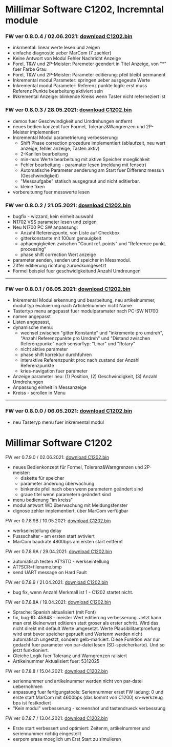 
# Millimar Software C1202, Incremntal module
### **FW ver 0.8.0.4 / 02.06.2021: [download C1202.bin](https://github.com/k-szczeciak/C1202RelOpen/raw/master/0.8.0.4/C1202.bin)**
- inkrmental: linear werte lesen und zeigen
- einfache diagnostic ueber MarCom (7 zaehler)
- Keine Antwort von Modul Fehler Nachricht Anzeige 
- Forel, T&W und 2P-Meister: Paremeter geendert in Titel Anzeige, von "*" fuer Farbe Grau
- Forel, T&W und 2P-Meister: Parameter editierung: pfeil bleibt permanent
- Inkremental modul Parameter: springen ueber ausgegeute Werte
- Inkremental modul Parameter: Referenz punkte logik: erst muss Referenz Punkte bearbeitung aktiviert sein
- INkremental Anzeige: blinkende Kreiss wenn Taster nicht referneziert ist


### **FW ver 0.8.0.3 / 28.05.2021: [download C1202.bin](https://github.com/k-szczeciak/C1202RelOpen/raw/master/0.8.0.3/C1202.bin)**
- demos fuer Geschwindigkeit und Umdrehungen entfernt
- neues bedien konzept fuer Formel, Toleranz&Wangrenzen und 2P-Meister implementiert
- Incremental Modul parametrierung verbesserung:
  - Shift Phase correction prozedure implementiert (ablaufzeit, neu wert anzeige, fehler anzeige, Tasten aktiv)
  - 2-Kanllen bearbeitung
  - min-max Werte bearbeitung mit aktive Speicher moeglichkeit
  - Fehler bearbeitung - paramater lesen (meldung mit fensetr)
  - Automatische Parameter aenderung am Start fuer Differenz messun (Geschwindigkeit)
  - "Messaufgabe" statisch ausgegraut und nicht editierbar.
  - kleine fixen
- vorbereitunng fuer messwerte lesen

### **FW ver 0.8.0.2 / 21.05.2021: [download C1202.bin](https://github.com/k-szczeciak/C1202RelOpen/raw/master/0.8.0.2/C1202.bin)**
- bugfix - wizzard, kein einheit auswahl
- N1702 VSS parameter lesen und zeigen
- Neu N1700 PC SW anpassung:
  - Anzahl Referenzpunte, von Liste auf Checkbox
  - gitterkonstante mit 100um genauigkeit
  - aphaengigkeiten zwischen "Count ref. points" und "Reference punkt. processing"
  - phase shift correction Wert anzeige
- parameter aenden, senden und speicher in Messmodul. 
- Ziffer editierung richtung zurueckumgesetzt
- Formel beispiel fuer geschwidigkeitund Anzahl Umdreungen
---
### **FW ver 0.8.0.1 / 06.05.2021: [download C1202.bin](https://github.com/k-szczeciak/C1202RelOpen/raw/master/0.8.0.1/C1202.bin)**
- Inkremental Modul erkennung und bearbeitung, neu artikelnummer, modul typ evaluierung nach Artickelnummer nicht Name
- Tastertyp menu angepasst fuer modulparamater nach PC-SW N1700:
- namen angepasst
- Listen angepasst,
- dynamische menu:
  - wechsel zwischen "gitter Konstante" und "inkremente pro umdreh", "Anzahl Referenzpunkte pro Umdreh" und "Distand zwischen Referenzpunke" nach sensorTyp: "Linar" und "Rotary"
  - nicht aktive parameter
  - phase shift korrektur durchfuhren
  - interaktive Referenzpunkt proc nach zustand der Anzahl Referenzpunkte
  - kries-navigation fuer parameter
- Anzeige parameter neu: (1) Position, (2) Geschwindigkeit, (3) Anzahl Umdrehungen
- Anpassung einheit in Messanzeige
- Kreiss - scrollen in Menu
---
### **FW ver 0.8.0.0 / 06.05.2021: [download C1202.bin](https://github.com/k-szczeciak/C1202RelOpen/raw/master/0.8.0.0/C1202.bin)**
- neu Tasteryp menu fuer inkremental modul

# Millimar Software C1202
FW ver 0.7.9.0 / 02.06.2021: [download C1202.bin](https://github.com/k-szczeciak/C1202RelOpen/raw/master/0.7.9.0/C1202.bin)
- neues Bedienkonzept für Formel, Toleranz&Warngrenzen und 2P-meister:
  - diskette für speicher
  - parameter änderung überwachung
  - binkende pfeil nach oben wenn parametern geändert sind
  - graue titel wenn parametern geändert sind
- menu bedienung "im kreiss"
- modul antwort WD überwachung mit Meldungsfenster
- dignose zehler implementiert, über MarCom verfügbar

FW ver 0.7.8.9B / 10.05.2021: [download C1202.bin](https://github.com/k-szczeciak/C1202RelOpen/raw/master/0.7.8.9B/C1202.bin)
- werkseinstellung delay
- Fussschalter - am ersten start avtiviert
- MarCom baudrate 4800bps am ersten start entfernt

FW ver 0.7.8.9A / 29.04.2021: [download C1202.bin](https://github.com/k-szczeciak/C1202RelOpen/raw/master/0.7.8.9A/C1202.bin)
- automatisch testen AT?STD - werkseintellung
- AT?SCR=filename.bmp
- send UART message on Hard Fault
  
FW ver 0.7.8.9 / 21.04.2021:  [download C1202.bin](https://github.com/k-szczeciak/C1202RelOpen/raw/master/0.7.8.9/C1202.bin)
- bug fix, wenn Anzahl Merkmall ist 1 - C1202 startet nicht.
  
FW ver 0.7.8.8A / 19.04.2021:  [download C1202.bin](https://github.com/k-szczeciak/C1202RelOpen/raw/master/0.7.8.8A/C1202.bin)
- Sprache: Spanish aktualisiert (mit Font)
- fix, bug-ID: 45848 - meister Wert editierung verbesserung. Jetzt kann man erst kleinerwert editieren statt groser als erster schritt. Wird das nicht direkt mit default Werte umgesetzt. Werte Plausibilitaetproefung wird erst bevor speicher geprueft und Wertenm werden nicht automatisch ungestzt, sondern gelb-markiert. Diese Funktion war nur gedacht fuer parameter von par-datei lesen (SD-speicherkarte). Und so jetzt funktioniert.
- Gleiche Logik fuer Toleranz und Warngrenzen ralisiert
- Artikelnummer Aktualisiert fuer: 5312025
  
FW ver 0.7.8.8 / 15.04.2021:  [download C1202.bin](https://github.com/k-szczeciak/C1202RelOpen/raw/master/0.7.8.8/C1202.bin)
- seriennummer und artikelnummer werden nicht von par-datei uebernohmen
- anpassung fuer fertigungstools: Seriennummer erset FW ladung: 0 und erste start MarCom mit 4600bps (das kommt von C1200) sn-werkzeug bps ist festkodiert
- "Kein modul" verbesserung - screenshot und tastendrueck verbessrung

FW ver 0.7.8.7 / 13.04.2021: [download C1202.bin](https://github.com/k-szczeciak/C1202RelOpen/raw/master/0.7.8.7/C1202.bin)
- Erste start verbessert und optimiert: Zeitenm, artikelnummer und seriennummer richtig eingestellt
- eerpom erase moeglich um Erst Start zu simulieren
